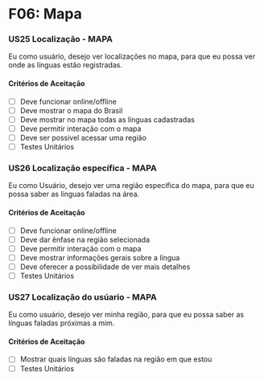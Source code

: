 # F06: Mapa

### **US25 Localização - MAPA**

Eu como usuário, desejo ver localizações no mapa, para que eu possa ver onde as línguas estão registradas.

#### **Critérios de Aceitação**

- [ ] Deve funcionar online/offline <!-- discutir -->
- [ ] Deve mostrar o mapa do Brasil
- [ ] Deve mostrar no mapa todas as línguas cadastradas
- [ ] Deve permitir interação com o mapa
- [ ] Deve ser possivel acessar uma região
- [ ] Testes Unitários

### **US26 Localização específica - MAPA**

Eu como Usuário, desejo ver uma região específica do mapa, para que eu possa saber as línguas faladas na área.

#### **Critérios de Aceitação**

- [ ] Deve funcionar online/offline <!-- discutir -->
- [ ] Deve dar ênfase na região selecionada
- [ ] Deve permitir interação com o mapa
- [ ] Deve mostrar informações gerais sobre a língua
- [ ] Deve oferecer a possibilidade de ver mais detalhes
- [ ] Testes Unitários

### **US27 Localização do usúario - MAPA**

Eu como usuário, desejo ver minha região, para que eu possa saber as línguas faladas próximas a mim.

#### **Critérios de Aceitação**

- [ ] Mostrar quais línguas são faladas na região em que estou
- [ ] Testes Unitários
